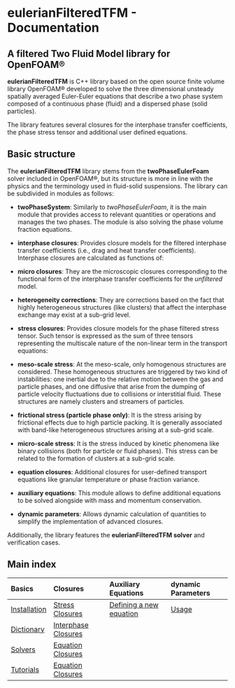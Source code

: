 eulerianFilteredTFM - Documentation
==

A filtered Two Fluid Model library for OpenFOAM®
--

__eulerianFilteredTFM__ is C++ library based on the open source finite
 volume library OpenFOAM® developed to solve the three dimensional unsteady spatially averaged Euler-Euler equations that describe a two phase system composed of
 a continuous phase (fluid) and a dispersed phase (solid particles).

The library features several closures for the interphase transfer coefficients, the
phase stress tensor and additional user defined equations.

Basic structure
--

The __eulerianFilteredTFM__ library stems from the __twoPhaseEulerFoam__ solver included
in OpenFOAM®, but its structure is more in line with the physics and the terminology used in fluid-solid suspensions.
The library can be subdivided in modules as follows:

* __twoPhaseSystem__: Similarly to _twoPhaseEulerFoam_, it is the main module that provides access to relevant quantities or operations and manages the two phases. The module is also solving the phase volume fraction equations.

* __interphase closures__: Provides closure models for the filtered interphase transfer coefficients (i.e., drag and heat transfer coefficients). Interphase closures are calculated as functions of:
 * __micro closures__: They are the microscopic closures corresponding to the functional form of the interphase transfer coefficients for the _unfiltered_ model.
 * __heterogeneity corrections__: They are corrections based on the fact that highly
 heterogeneous structures (like clusters) that affect the interphase exchange may exist at a sub-grid level.


* __stress closures__: Provides closure models for the phase filtered stress tensor.
Such tensor is expressed as the sum of three tensors representing the multiscale nature of the non-linear term in the transport equations:

 * __meso-scale stress__: At the meso-scale, only homogenous structures are considered.
These homogeneous structures are triggered by two kind of instabilities: one inertial
due to the relative motion between the gas and particle phases, and one diffusive that arise from the dumping of particle velocity fluctuations due to collisions or interstitial fluid. These structures are namely clusters and streamers of particles.
 * __frictional stress (particle phase only)__: It is the stress arising by frictional effects due to high particle packing. It is generally associated with band-like heterogeneous structures arising at a sub-grid scale.
 * __micro-scale stress__: It is the stress induced by kinetic phenomena like binary collisions (both for particle or fluid phases). This stress can be related to the formation of clusters at a sub-grid scale.


* __equation closures__: Additional closures for user-defined transport equations like granular temperature or phase fraction variance.

* __auxiliary equations__: This module allows to define additional equations to be solved alongside with mass and momentum conservation.

* __dynamic parameters__: Allows dynamic calculation of quantities to simplify the implementation of advanced closures.

Additionally, the library features the __eulerianFilteredTFM solver__ and verification cases.

Main index
--

|  Basics                     | Closures                            |    Auxiliary Equations               | dynamic Parameters  |
|:---                         |:---                                 |:---                                  |:---                 |
| [Installation](INSTALL.md)  | [Stress Closures](ClsStress.md)     | [Defining a new equation](EqnNew.md) | [Usage](DynMain.md) |
| [Dictionary](phasePropertiesDict.md)       | [Interphase Closures](ClsInter.md)  |            
|[Solvers](solvers.md)    | [Equation Closures](ClsEqn.md)      |                 
|  [Tutorials](tutorials.md)   | [Equation Closures](ClsEqn.md)      |     |
